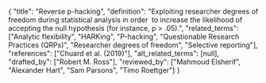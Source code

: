 {
    "title": "Reverse p-hacking",
    "definition": "Exploiting researcher degrees of freedom during statistical analysis in order  to increase the likelihood of accepting the null hypothesis (for instance, p > .05).",
    "related_terms": ["Analytic flexibility", "HARKing", "P-hacking", "Questionable Research Practices (QRPs)", "Researcher degrees of freedom", "Selective reporting"],
    "references": ["Chuard et al. (2019)"],
    "alt_related_terms": [null],
    "drafted_by": ["Robert M. Ross"],
    "reviewed_by": ["Mahmoud Elsherif", "Alexander Hart", "Sam Parsons", "Timo Roettger"]
  }
